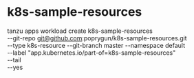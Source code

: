 # k8s-sample-resources

tanzu apps workload create k8s-sample-resources \
--git-repo git@github.com:poprygun/k8s-sample-resources.git \
--type k8s-resource --git-branch master --namespace default \
--label "app.kubernetes.io/part-of=k8s-sample-resources" \
--tail \
--yes